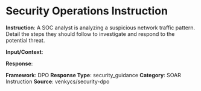 # Security Operations Instruction

**Instruction**: A SOC analyst is analyzing a suspicious network traffic pattern. Detail the steps they should follow to investigate and respond to the potential threat.

**Input/Context**: 

**Response**: 

**Framework**: DPO
**Response Type**: security_guidance
**Category**: SOAR Instruction
**Source**: venkycs/security-dpo
